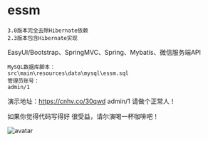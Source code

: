 # essm
    
    3.0版本完全去除Hibernate依赖
    2.3版本包含Hibernate实现

EasyUI/Bootstrap、SpringMVC、Spring、Mybatis、微信服务端API

    MySQL数据库脚本：
    src\main\resources\data\mysql\essm.sql 
    管理员账号：
    admin/1
    
   
演示地址：https://cnhv.co/30qwd admin/1
请做个正常人！

如果你觉得代码写得好 很受益，请尔演喝一杯咖啡吧！

![avatar](https://github.com/eryanwcp/essm/blob/master/doc/pay.jpg?raw=true)

